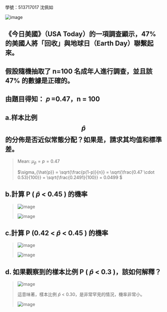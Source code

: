 學號：513717017 沈佩如

![image](https://github.com/user-attachments/assets/616ee537-7cfd-4e66-9b66-5b1093b25b8e)

## 《今日美國》（USA Today）的一項調查顯示，47% 的美國人將「回收」與地球日（Earth Day）聯繫起來。

## 假設隨機抽取了 n=100 名成年人進行調查，並且該 47% 的數據是正確的。

## 由題目得知： 𝑝 =0.47，n = 100

## a.样本比例 $$\hat{p}$$ 的分佈是否近似常態分配？如果是，請求其均值和標準差。
>
>Mean: $\mu_{\hat{p}} = p = 0.47$
>
>$\sigma_{\hat{p}} = \sqrt{\frac{p(1-p)}{n}} = \sqrt{\frac{0.47 \cdot 0.53}{100}} = \sqrt{\frac{0.2491}{100}} = 0.0499 $

## b.計算 P ( $\hat{p}$ < 0.45 ) 的機率
>
>![image](https://github.com/user-attachments/assets/2d5686b5-7e18-4ae8-a345-cafab1665b17)
>
>![image](https://github.com/user-attachments/assets/97075d29-e597-4bda-9585-db4f1223edfb)

## c.計算 P (0.42 < $\hat{p}$ < 0.45 ) 的機率
>
>![image](https://github.com/user-attachments/assets/a5e7457f-5180-43be-ab21-5fd7e835ed6e)
>
>![image](https://github.com/user-attachments/assets/a7fcb3df-9c1d-4814-b34b-a0b8a9461df5)

## d. 如果觀察到的樣本比例 P ( $\hat{p}$ < 0.3 )，該如何解釋？
>
>![image](https://github.com/user-attachments/assets/e4cfe1d7-ee01-4332-b252-fdf31629430d)
>
>這意味著，樣本比例 $\hat{p}$ < 0.30，是非常罕見的情況，機率非常小。
>
>![image](https://github.com/user-attachments/assets/4ca7c937-6bfa-4e3e-b398-1ffe4a70a9d8)

